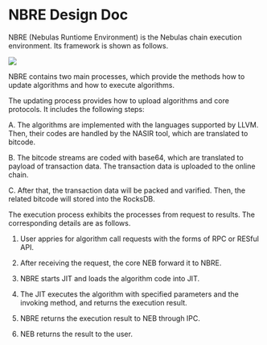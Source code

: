# NBRE Design Doc

NBRE (Nebulas Runtiome Environment) is the Nebulas chain execution environment.
Its framework is shown as follows.

![](https://github.com/nebulasio/wiki/blob/50d4c53753b24b37611bacb94b5eedd49d03afdd/resources/NBRE-Overview.png)

NBRE contains two main processes, which provide the methods how to update algorithms and how to execute algorithms.

The updating process provides how to upload algorithms and core protocols.
It includes the following steps:

A. The algorithms are implemented with the languages supported by LLVM. Then, their codes are handled by the NASIR tool, which are translated to bitcode.

B. The bitcode streams are coded with base64, which are translated to payload of transaction data. The transaction data is uploaded to the online chain.

C. After that, the transaction data will be packed and varified. Then, the related bitcode will stored into the RocksDB.

The execution process exhibits the processes from request to results.
The corresponding details are as follows.

1. User appries for algorithm call requests with the forms of RPC or RESful API.

2. After receiving the request, the core NEB forward it to NBRE.

3. NBRE starts JIT and loads the algorithm code into JIT.

4. The JIT executes the algorithm with specified parameters and the invoking method, and returns the execution result.

5. NBRE returns the execution result to NEB through IPC.

6. NEB returns the result to the user.

